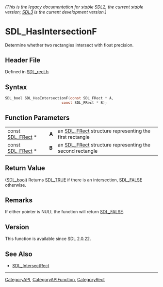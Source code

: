 ###### (This is the legacy documentation for stable SDL2, the current stable version; [SDL3](https://wiki.libsdl.org/SDL3/) is the current development version.)
# SDL_HasIntersectionF

Determine whether two rectangles intersect with float precision.

## Header File

Defined in [SDL_rect.h](https://github.com/libsdl-org/SDL/blob/SDL2/include/SDL_rect.h)

## Syntax

```c
SDL_bool SDL_HasIntersectionF(const SDL_FRect * A,
                          const SDL_FRect * B);
```

## Function Parameters

|                                |       |                                                                       |
| ------------------------------ | ----- | --------------------------------------------------------------------- |
| const [SDL_FRect](SDL_FRect) * | **A** | an [SDL_FRect](SDL_FRect) structure representing the first rectangle  |
| const [SDL_FRect](SDL_FRect) * | **B** | an [SDL_FRect](SDL_FRect) structure representing the second rectangle |

## Return Value

([SDL_bool](SDL_bool)) Returns [SDL_TRUE](SDL_TRUE) if there is an
intersection, [SDL_FALSE](SDL_FALSE) otherwise.

## Remarks

If either pointer is NULL the function will return [SDL_FALSE](SDL_FALSE).

## Version

This function is available since SDL 2.0.22.

## See Also

- [SDL_IntersectRect](SDL_IntersectRect)

----
[CategoryAPI](CategoryAPI), [CategoryAPIFunction](CategoryAPIFunction), [CategoryRect](CategoryRect)

